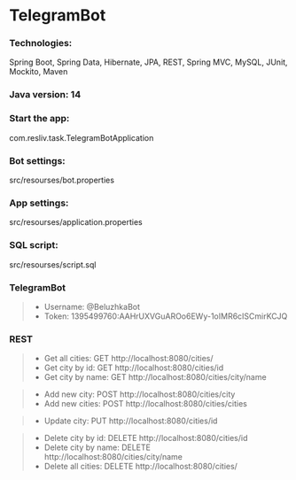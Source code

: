 # TelegramBot

### Technologies: 
Spring Boot, Spring Data, Hibernate, JPA, REST, Spring MVC, MySQL, JUnit, Mockito, Maven
### Java version: 14

### Start the app:
com.resliv.task.TelegramBotApplication 

### Bot settings:
src/resourses/bot.properties
### App settings:
src/resourses/application.properties
### SQL script:
src/resourses/script.sql


### TelegramBot
> - Username: @BeluzhkaBot
> - Token: 1395499760:AAHrUXVGuAROo6EWy-1oIMR6cISCmirKCJQ

### REST

> - Get all cities: GET http://localhost:8080/cities/ 
> - Get city by id: GET http://localhost:8080/cities/id
> - Get city by name: GET http://localhost:8080/cities/city/name

> - Add new city: POST http://localhost:8080/cities/city
> - Add new cities: POST http://localhost:8080/cities/cities

> - Update city: PUT http://localhost:8080/cities/id

> - Delete city by id: DELETE http://localhost:8080/cities/id
> - Delete city by name: DELETE http://localhost:8080/cities/city/name
> - Delete all cities: DELETE http://localhost:8080/cities/
